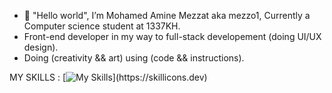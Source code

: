 - 👋 "Hello world", I’m Mohamed Amine Mezzat aka mezzo1, Currently a Computer science student at 1337KH.
- Front-end developer in my way to full-stack developement (doing UI/UX design).
- Doing (creativity && art) using (code && instructions).

MY SKILLS :
[![My Skills](https://skillicons.dev/icons?i=js,react,nextjs,nodejs,nextjs,tailwind,vim,c,)](https://skillicons.dev)

